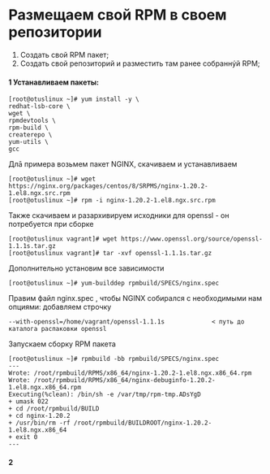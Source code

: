 # Размещаем свой RPM в своем репозитории
1) Создать свой RPM пакет; 
2) Создать свой репозиторий и разместить там ранее собраннýй RPM; 

#### 1 Устанавливаем пакеты:
```
[root@otuslinux ~]# yum install -y \
redhat-lsb-core \
wget \
rpmdevtools \
rpm-build \
createrepo \
yum-utils \
gcc
```
Длā примера возьмем пакет NGINX, скачиваем и устанавливаем
```
[root@otuslinux ~]# wget https://nginx.org/packages/centos/8/SRPMS/nginx-1.20.2-1.el8.ngx.src.rpm
[root@otuslinux ~]# rpm -i nginx-1.20.2-1.el8.ngx.src.rpm
```
Также скачиваем и разархивируем исходники для openssl - он потребуется при сборке
```
[root@otuslinux vagrant]# wget https://www.openssl.org/source/openssl-1.1.1s.tar.gz
[root@otuslinux vagrant]# tar -xvf openssl-1.1.1s.tar.gz
```
Дополнительно установим все зависимости
```
[root@otuslinux ~]# yum-builddep rpmbuild/SPECS/nginx.spec
```
Правим файл nginx.spec , чтобы NGINX собирался с необходимыми нам опциями: добавляем строчку 
```
--with-openssl=/home/vagrant/openssl-1.1.1s             < путь до каталога распаковки openssl
```
Запускаем сборку RPM пакета
```
[root@otuslinux ~]# rpmbuild -bb rpmbuild/SPECS/nginx.spec
---
Wrote: /root/rpmbuild/RPMS/x86_64/nginx-1.20.2-1.el8.ngx.x86_64.rpm
Wrote: /root/rpmbuild/RPMS/x86_64/nginx-debuginfo-1.20.2-1.el8.ngx.x86_64.rpm
Executing(%clean): /bin/sh -e /var/tmp/rpm-tmp.ADsYgD
+ umask 022
+ cd /root/rpmbuild/BUILD
+ cd nginx-1.20.2
+ /usr/bin/rm -rf /root/rpmbuild/BUILDROOT/nginx-1.20.2-1.el8.ngx.x86_64
+ exit 0
---
```










#### 2 
```

```
